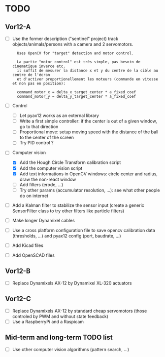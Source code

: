 # TODO

## Vor12-A

- [ ] Use the former description ("sentinel" project)
        track objects/animals/persons with a camera and 2 servomotors.

        Uses OpenCV for "target" detection and motor control.

        La partie "motor control" est très simple, pas besoin de cinematique inverce etc.
        il suffit de mesurer la distance x et y du centre de la cible au centre de l'écran
        et d'activer proportionellement les moteurs (commande en vitesse et non pas en position):

        command_motor_x = delta_x_target_center * a_fixed_coef
        command_motor_y = delta_y_target_center * a_fixed_coef
- [ ] Control
    - [ ] Let pyax12 works as an external library
    - [ ] Write a first simple controller: if the center is out of a given window, go to that direction
    - [ ] Proportional move: setup moving speed with the distance of the ball to the center of the screen
    - [ ] Try PID control ?
- [ ] Computer vision
    - [x] Add the Hough Circle Transform calibration script
    - [x] Add the computer vision script
    - [x] Add text informations in OpenCV windows: circle center and radius, draw the non-react window
    - [ ] Add filters (erode, ...)
    - [ ] Try other params (accumulator resolution, ...): see what other people do on internet
- [ ] Add a Kalman filter to stabilize the sensor input (create a generic
      SensorFilter class to try other filters like particle filters)
- [ ] Make longer Dynamixel cables
- [ ] Use a cross platform configuration file to save opencv calibration data
  (thresholds, ...) and pyax12 config (port, baudrate, ...)
- [ ] Add Kicad files
- [ ] Add OpenSCAD files

## Vor12-B

- [ ] Replace Dynamixels AX-12 by Dynamixel XL-320 actuators

## Vor12-C

- [ ] Replace Dynamixels AX-12 by standard cheap servomotors (those controled by PWM and without state feedback)
- [ ] Use a RaspberryPi and a Raspicam

## Mid-term and long-term TODO list

- [ ] Use other computer vision algorithms (pattern search, ...)

